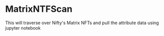 # MatrixNTFScan
This will traverse over Nifty's Matrix NFTs and pull the attribute data using jupyter notebook
